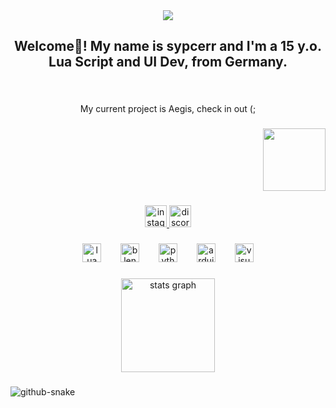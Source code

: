 <div align="center">
  <img src="https://profile-counter.glitch.me/sypcerr/count.svg?"  />
</div>

###

<h2 align="center">Welcome👋! My name is sypcerr and I'm a 15 y.o. Lua Script and UI Dev, from Germany.</h2>

###

<br clear="both">

<p align="center">My current project is Aegis, check in out (;</p>

###

<div align="right">
  <img height="100" src="https://share.creavite.co/67d22dad89908441e5524e8f.gif"  />
</div>

###

<div align="center">
  <a href="https://instagram.com/sypcerr" target="_blank">
    <img src="https://img.shields.io/static/v1?message=Instagram&logo=instagram&label=&color=E4405F&logoColor=white&labelColor=&style=flat" height="35" alt="instagram logo"  />
  </a>
  <a href="discordapp.com/users/1000131797545394267" target="_blank">
    <img src="https://img.shields.io/static/v1?message=Discord&logo=discord&label=&color=7289DA&logoColor=white&labelColor=&style=flat" height="35" alt="discord logo"  />
  </a>
</div>

###

<div align="center">
  <img src="https://cdn.simpleicons.org/lua/2C2D72" height="30" alt="lua logo"  />
  <img width="23" />
  <img src="https://cdn.simpleicons.org/blender/F5792A" height="30" alt="blender logo"  />
  <img width="23" />
  <img src="https://cdn.simpleicons.org/python/3776AB" height="30" alt="python logo"  />
  <img width="23" />
  <img src="https://cdn.simpleicons.org/arduino/00979D" height="30" alt="arduino logo"  />
  <img width="23" />
  <img src="https://cdn.jsdelivr.net/gh/devicons/devicon/icons/visualstudio/visualstudio-plain.svg" height="30" alt="visualstudio logo"  />
</div>

###

<div align="center">
  <img src="https://github-readme-stats.vercel.app/api?username=sypcerr&hide_title=false&hide_rank=false&show_icons=true&include_all_commits=true&count_private=true&disable_animations=false&theme=dracula&locale=en&hide_border=false" height="150" alt="stats graph"  />
</div>

###
 <source media="(prefers-color-scheme: dark)" srcset="https://raw.githubusercontent.com/sypcerr/sypcerr/output/github-snake-dark.svg" />
   <source media="(prefers-color-scheme: light)" srcset="https://raw.githubusercontent.com/sypcerr/sypcerr/output/github-snake.svg" />
   <img alt="github-snake" src="https://raw.githubusercontent.com/sypcerr/sypcerr/output/github-snake.svg" />

###
